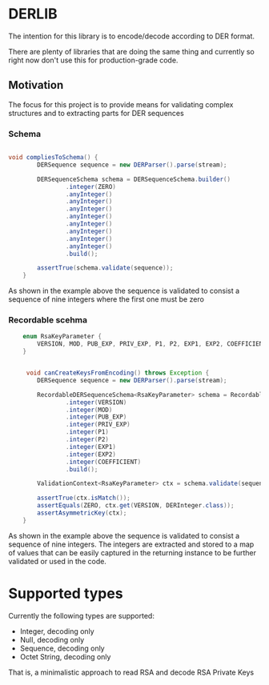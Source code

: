 DERLIB
======

The intention for this library is to encode/decode according to DER format.

There are plenty of libraries that are doing the same thing and currently so right now don't use this
for production-grade code. 

Motivation
-----------
The focus for this project is to provide means for validating complex structures and to extracting parts for DER sequences

### Schema

```java

void compliesToSchema() {
        DERSequence sequence = new DERParser().parse(stream);

        DERSequenceSchema schema = DERSequenceSchema.builder()
                .integer(ZERO)
                .anyInteger()
                .anyInteger()
                .anyInteger()
                .anyInteger()
                .anyInteger()
                .anyInteger()
                .anyInteger()
                .anyInteger()
                .build();

        assertTrue(schema.validate(sequence));
    }

```

As shown in the example above the sequence is validated to consist a sequence of nine integers where the first one must
be zero


### Recordable scehma

```java
    enum RsaKeyParameter {
        VERSION, MOD, PUB_EXP, PRIV_EXP, P1, P2, EXP1, EXP2, COEFFICIENT
    }


     void canCreateKeysFromEncoding() throws Exception {
        DERSequence sequence = new DERParser().parse(stream);

        RecordableDERSequenceSchema<RsaKeyParameter> schema = RecordableDERSequenceSchema.builder(RsaKeyParameter.class)
                .integer(VERSION)
                .integer(MOD)
                .integer(PUB_EXP)
                .integer(PRIV_EXP)
                .integer(P1)
                .integer(P2)
                .integer(EXP1)
                .integer(EXP2)
                .integer(COEFFICIENT)
                .build();

        ValidationContext<RsaKeyParameter> ctx = schema.validate(sequence);

        assertTrue(ctx.isMatch());
        assertEquals(ZERO, ctx.get(VERSION, DERInteger.class));
        assertAsymmetricKey(ctx);
    }
```

As shown in the example above the sequence is validated to
consist a sequence of nine integers. The integers are extracted
and stored to a map of values that can be easily captured in the
returning instance to be further validated or used in the code.

# Supported types
Currently the following types are supported:

* Integer, decoding only
* Null, decoding only
* Sequence, decoding only
* Octet String, decoding only

That is, a minimalistic approach to read RSA and decode RSA Private Keys